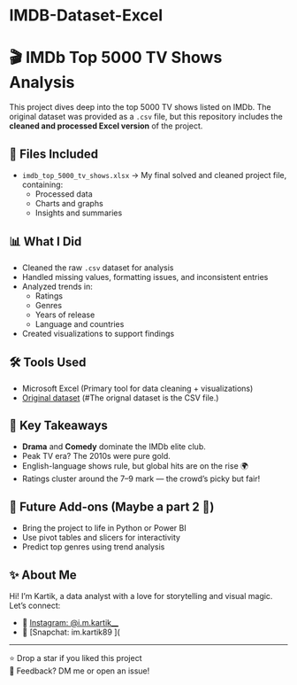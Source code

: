 # IMDB-Dataset-Excel
# 🎬 IMDb Top 5000 TV Shows Analysis

This project dives deep into the top 5000 TV shows listed on IMDb. The original dataset was provided as a `.csv` file, but this repository includes the **cleaned and processed Excel version** of the project.

## 📁 Files Included
- `imdb_top_5000_tv_shows.xlsx` → My final solved and cleaned project file, containing:
  - Processed data
  - Charts and graphs
  - Insights and summaries

## 📊 What I Did
- Cleaned the raw `.csv` dataset for analysis
- Handled missing values, formatting issues, and inconsistent entries
- Analyzed trends in:
  - Ratings
  - Genres
  - Years of release
  - Language and countries
- Created visualizations to support findings

## 🛠️ Tools Used
- Microsoft Excel (Primary tool for data cleaning + visualizations)
- [Original dataset](#) (#The orignal dataset is the CSV file.)

## 🧠 Key Takeaways
- **Drama** and **Comedy** dominate the IMDb elite club.
- Peak TV era? The 2010s were pure gold.
- English-language shows rule, but global hits are on the rise 🌍
- Ratings cluster around the 7–9 mark — the crowd’s picky but fair!

## 🔮 Future Add-ons (Maybe a part 2 👀)
- Bring the project to life in Python or Power BI
- Use pivot tables and slicers for interactivity
- Predict top genres using trend analysis

## ✨ About Me
Hi! I’m Kartik, a data analyst with a love for storytelling and visual magic.  
Let’s connect:
- 📸 [Instagram: @i.m.kartik__](https://instagram.com/i.m.kartik__)
- 👻 [Snapchat: im.kartik89   ](

---

⭐ Drop a star if you liked this project  
💬 Feedback? DM me or open an issue!
